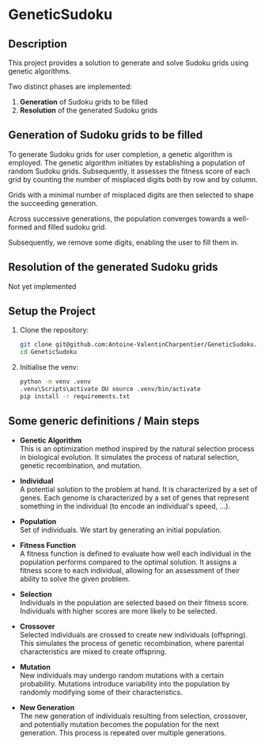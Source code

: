 # GeneticSudoku

## Description

This project provides a solution to generate and solve Sudoku grids using genetic algorithms. 

Two distinct phases are implemented:
1. **Generation** of Sudoku grids to be filled
2. **Resolution** of the generated Sudoku grids

## Generation of Sudoku grids to be filled

To generate Sudoku grids for user completion, a genetic algorithm is employed. The genetic algorithm initiates by establishing a population of random Sudoku grids. Subsequently, it assesses the fitness score of each grid by counting the number of misplaced digits both by row and by column.

Grids with a minimal number of misplaced digits are then selected to shape the succeeding generation.

Across successive generations, the population converges towards a well-formed and filled sudoku grid.

Subsequently, we remove some digits, enabling the user to fill them in.

## Resolution of the generated Sudoku grids

Not yet implemented

## Setup the Project

1. Clone the repository:
    ```bash
    git clone git@github.com:Antoine-ValentinCharpentier/GeneticSudoku.git
    cd GeneticSudoku
    ```
2. Initialise the venv:
    ```bash
    python -m venv .venv
    .venv\Scripts\activate OU source .venv/bin/activate
    pip install -r requirements.txt
    ```

## Some generic definitions / Main steps

- **Genetic Algorithm**  
This is an optimization method inspired by the natural selection process in biological evolution. It simulates the process of natural selection, genetic recombination, and mutation. 

- **Individual**  
 A potential solution to the problem at hand. It is characterized by a set of genes. Each genome is characterized by a set of genes that represent something in the individual (to encode an individual's speed, ...).

- **Population**  
Set of individuals. We start by generating an initial population.

- **Fitness Function**  
 A fitness function is defined to evaluate how well each individual in the population performs compared to the optimal solution. It assigns a fitness score to each individual, allowing for an assessment of their ability to solve the given problem.

- **Selection**  
Individuals in the population are selected based on their fitness score. Individuals with higher scores are more likely to be selected.

- **Crossover**  
Selected individuals are crossed to create new individuals (offspring). This simulates the process of genetic recombination, where parental characteristics are mixed to create offspring.

- **Mutation**  
 New individuals may undergo random mutations with a certain probability. Mutations introduce variability into the population by randomly modifying some of their characteristics.

- **New Generation**  
 The new generation of individuals resulting from selection, crossover, and potentially mutation becomes the population for the next generation. This process is repeated over multiple generations.
